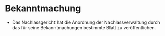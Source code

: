 # Bekanntmachung

- Das Nachlassgericht hat die Anordnung der Nachlassverwaltung durch das für seine Bekanntmachungen bestimmte Blatt zu veröffentlichen.

